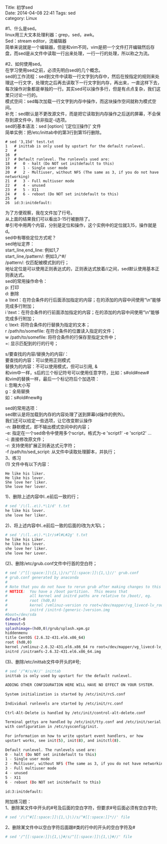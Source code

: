 Title: 初学sed  
Date: 2014-04-08 22:41
Tags: sed  
category: Linux
  
#1、什么是sed。  
linux用三大文本处理利器：grep，sed，awk。  
Sed：stream editor，流编辑器  
简单来说就是一个编辑器，但是和vim不同，vim是把一个文件打开编辑然后存盘，而sed是从文件中读取一行出来处理，一行一行的处理，所以称之为流。  
<!-- more -->
#2、如何使用sed。  
在学习使用sed之前，必须先明白sed的几个概念。  
sed的工作流程：sed到文件中读取一行文字到内存中，然后在按指定的规则来处理这一行文字，处理完之后再去读取下一行文字到内存，再出来，一直这样下去，每次操作对象都是单独的一行。其实sed可以操作多行，但是有点点复杂，我们这里只讨论一行的。  
模式空间：sed每次加载一行文字到内存中操作，而这块操作空间就称为模式空间。  
补充：sed默认是不更改源文件，而是把它读取到内存操作之后送的屏幕，不会保存到源文件中，除非指定-i选项。  
sed的基本语法：sed [option] '[定位][操作]' 文件  
简单实例：把/etc/inittab中的第3行到第15行删除。  

	# sed '3,15d' test.txt  
	1	# inittab is only used by upstart for the default runlevel.  
	2	#  
	16	#  
	17	# Default runlevel. The runlevels used are:  
	18	#   0 - halt (Do NOT set initdefault to this)  
	19	#   1 - Single user mode  
	20	#   2 - Multiuser, without NFS (The same as 3, if you do not have networking)  
	21	#   3 - Full multiuser mode  
	22	#   4 - unused  
	23	#   5 - X11  
	24	#   6 - reboot (Do NOT set initdefault to this)  
	25	#   
	26	id:3:initdefault:  

为了方便观察，我在文件加了行号。  
从上面的结果我们可以看出3-15行被删除了。  
单引号中用两个内容，分别是定位和操作，这个实例中的定位就3,15，操作就是d。  
sed中有哪些定位方式呢？  
sed地址定界：  
start_line,end_line: 例如1,7  
start_line,/pattern/: 例如3,/^#/  
/pattern/: 仅匹配被模式到的行；  
地址定位是可以使用正则表达式的，正则表达式放着//之间，sed默认使用基本正则表达式。  
sed的常用操作命令：  
p: 打印  
d: 删除  
a \text：在符合条件的行后面添加指定的内容；在的添加的内容中间使用“\n”能够完成多行附加；  
i \text：在符合条件的行前面添加指定的内容；在的添加的内容中间使用“\n”能够完成多行附加；  
c \text: 将符合条件的行替换为指定的文本；  
r /path/to/somefile: 在符合条件的位置读入指定的文件；  
w /path/to/somefile: 将符合条件的行保存至指定文件中；  
=: 显示匹配到的行的行号；  
  
s/要查找的内容/替换为的内容/：  
要查找的内容：可以使用正则模式  
替换为的内容：不可以使用模式，但可以引用, &  
和vim中一样，s后的三个标记符号可以使用任意字符，比如：s#old#new#  
和vim的替换一样，最后一个标记符后个加选项：  
i: 忽略大小写  
g：全局替换  
如：s#old#new#g  
  
sed的常用选项：  
sed默认是将加载到内存的内容处理了送到屏幕(d操作的例外)。  
我们还可以给定一些选项，让它改变默认操作  
-n: 静默模式，即不输出模式空间中的内容；  
-e: 指定在一个sed命令中使用多个script，格式为-e 'script1' -e 'script2' ...  
-i: 直接修改原文件；  
-r: 支持使用扩展正则表达式元字符；  
-f /path/to/sed_script: 从文件中读取处理脚本，并执行；  
3、练习  
(1) 文件中有以下内容：  
```  
He like his liker.  
He like his lover.  
She love her liker.  
She love her lover.  
```  
  
1)、删除上述内容中l..e前后一致的行；  
```bash  
# sed '/\(l..e\).*\1/d' t.txt  
he like his lover.  
she love her liker.  
```  
  
2)、将上述内容中l..e前后一致的后面的l改为大写L；  
```bash  
# sed '/\(l..e\).*\1r/s#l#L#2g' t.txt  
he like his Liker.  
he like his lover.  
she love her liker.  
she love her Lover.  
```  
  
(2)、删除/etc/grub.conf文件中行首的空白符；  
```bash  
# sed '/^[[:space:]]\{1,\}/s/^[[:space:]]\{1,\}//' grub.conf  
# grub.conf generated by anaconda  
#  
# Note that you do not have to rerun grub after making changes to this file  
# NOTICE:  You have a /boot partition.  This means that  
#          all kernel and initrd paths are relative to /boot/, eg.  
#          root (hd0,0)  
#          kernel /vmlinuz-version ro root=/dev/mapper/vg_livecd-lv_root  
#          initrd /initrd-[generic-]version.img  
#boot=/dev/sda  
default=0  
timeout=5  
splashimage=(hd0,0)/grub/splash.xpm.gz  
hiddenmenu  
title CentOS (2.6.32-431.el6.x86_64)  
root (hd0,0)  
kernel /vmlinuz-2.6.32-431.el6.x86_64 ro root=/dev/mapper/vg_livecd-lv_root rd_NO_LUKS LANG=en_US.UTF-8 rd_LVM_LV=vg_livecd/lv_swap rd_NO_MD rd_LVM_LV=vg_livecd/lv_root SYSFONT=latarcyrheb-sun16 crashkernel=128M  KEYBOARDTYPE=pc KEYTABLE=us rd_NO_DM rhgb quiet  
initrd /initramfs-2.6.32-431.el6.x86_64.img 	  
```  
  
(3)、删除/etc/inittab文件中开头的#号;  
```bash  
# sed '/^#/s/#//' inittab   
inittab is only used by upstart for the default runlevel.  
  
ADDING OTHER CONFIGURATION HERE WILL HAVE NO EFFECT ON YOUR SYSTEM.  
  
System initialization is started by /etc/init/rcS.conf  
  
Individual runlevels are started by /etc/init/rc.conf  
  
Ctrl-Alt-Delete is handled by /etc/init/control-alt-delete.conf  
  
Terminal gettys are handled by /etc/init/tty.conf and /etc/init/serial.conf,  
with configuration in /etc/sysconfig/init.  
  
For information on how to write upstart event handlers, or how  
upstart works, see init(5), init(8), and initctl(8).  
  
Default runlevel. The runlevels used are:  
0 - halt (Do NOT set initdefault to this)  
1 - Single user mode  
2 - Multiuser, without NFS (The same as 3, if you do not have networking)  
3 - Full multiuser mode  
4 - unused  
5 - X11  
6 - reboot (Do NOT set initdefault to this)  
  
id:3:initdefault:  
```  
  
附加练习题：  
1、删除某文件中开头的#号及后面的空白字符，但要求#号后面必须有空白字符;  
```bash  
# sed '/\(^#[[:space:]]\{1,\}\)/s/^#[[:space:]]*//' file  
```  
  
2、删除某文件中以空白字符后面跟#类的行中的开头的空白字符及#  
```bash  
# sed '/^[[:space:]]\{1,\}#/s/^[[:space:]]\{1,\}#//' file  
```  

